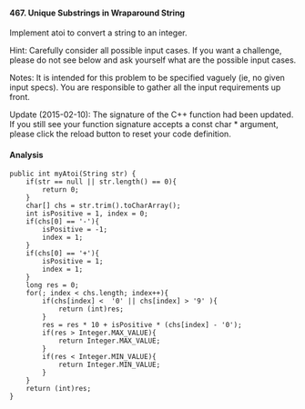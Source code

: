 #### 467. Unique Substrings in Wraparound String
Implement atoi to convert a string to an integer.

Hint: Carefully consider all possible input cases. If you want a challenge, please do not see below and ask yourself what are the possible input cases.

Notes: It is intended for this problem to be specified vaguely (ie, no given input specs). You are responsible to gather all the input requirements up front.

Update (2015-02-10):
The signature of the C++ function had been updated. If you still see your function signature accepts a const char * argument, please click the reload button  to reset your code definition.

#### Analysis

~~~
public int myAtoi(String str) {
    if(str == null || str.length() == 0){
        return 0;
    }
    char[] chs = str.trim().toCharArray();
    int isPositive = 1, index = 0;
    if(chs[0] == '-'){
        isPositive = -1;
        index = 1;
    }
    if(chs[0] == '+'){
        isPositive = 1;
        index = 1;
    }
    long res = 0;
    for(; index < chs.length; index++){
        if(chs[index] <  '0' || chs[index] > '9' ){
            return (int)res;
        }
        res = res * 10 + isPositive * (chs[index] - '0');
        if(res > Integer.MAX_VALUE){
            return Integer.MAX_VALUE;
        }
        if(res < Integer.MIN_VALUE){
            return Integer.MIN_VALUE;
        }
    }
    return (int)res;
}
~~~


